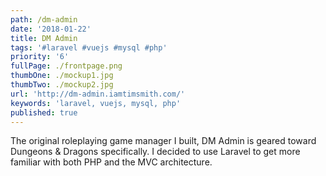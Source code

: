 ```yaml
---
path: /dm-admin
date: '2018-01-22'
title: DM Admin
tags: '#laravel #vuejs #mysql #php'
priority: '6'
fullPage: ./frontpage.png
thumbOne: ./mockup1.jpg
thumbTwo: ./mockup2.jpg
url: 'http://dm-admin.iamtimsmith.com/'
keywords: 'laravel, vuejs, mysql, php'
published: true
---
```


The original roleplaying game manager I built, DM Admin is geared toward Dungeons & Dragons specifically. I decided to use Laravel to get more familiar with both PHP and the MVC architecture.

